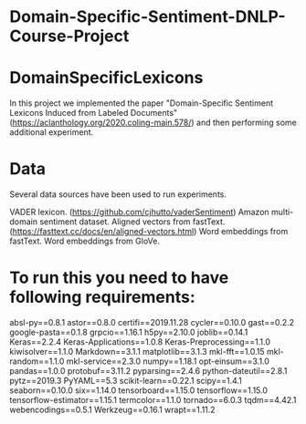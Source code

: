 # Domain-Specific-Sentiment-DNLP-Course-Project

# DomainSpecificLexicons

In this project we implemented the paper "Domain-Specific Sentiment Lexicons Induced from Labeled Documents" (https://aclanthology.org/2020.coling-main.578/) and then performing some additional experiment.








# Data
Several data sources have been used to run experiments.

VADER lexicon. (https://github.com/cjhutto/vaderSentiment)
Amazon multi-domain sentiment dataset.
Aligned vectors from fastText. (https://fasttext.cc/docs/en/aligned-vectors.html)
Word embeddings from fastText.
Word embeddings from GloVe.








# To run this you need to have following requirements:

absl-py==0.8.1
astor==0.8.0
certifi==2019.11.28
cycler==0.10.0
gast==0.2.2
google-pasta==0.1.8
grpcio==1.16.1
h5py==2.10.0
joblib==0.14.1
Keras==2.2.4
Keras-Applications==1.0.8
Keras-Preprocessing==1.1.0
kiwisolver==1.1.0
Markdown==3.1.1
matplotlib==3.1.3
mkl-fft==1.0.15
mkl-random==1.1.0
mkl-service==2.3.0
numpy==1.18.1
opt-einsum==3.1.0
pandas==1.0.0
protobuf==3.11.2
pyparsing==2.4.6
python-dateutil==2.8.1
pytz==2019.3
PyYAML==5.3
scikit-learn==0.22.1
scipy==1.4.1
seaborn==0.10.0
six==1.14.0
tensorboard==1.15.0
tensorflow==1.15.0
tensorflow-estimator==1.15.1
termcolor==1.1.0
tornado==6.0.3
tqdm==4.42.1
webencodings==0.5.1
Werkzeug==0.16.1
wrapt==1.11.2

